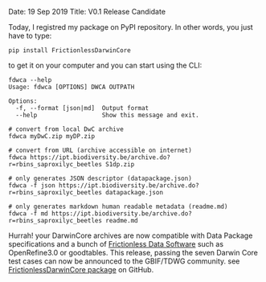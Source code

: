 Date: 19 Sep 2019
Title: V0.1 Release Candidate

Today, I registred my package on PyPI repository. In other words, you just have to type:
```
pip install FrictionlessDarwinCore
```
to get it on your computer and you can start using the CLI:
```
fdwca --help
Usage: fdwca [OPTIONS] DWCA OUTPATH

Options:
  -f, --format [json|md]  Output format
  --help                  Show this message and exit.

# convert from local DwC archive
fdwca myDwC.zip myDP.zip

# convert from URL (archive accessible on internet)
fdwca https://ipt.biodiversity.be/archive.do?r=rbins_saproxilyc_beetles S1dp.zip

# only generates JSON descriptor (datapackage.json)
fdwca -f json https://ipt.biodiversity.be/archive.do?r=rbins_saproxilyc_beetles datapackage.json

# only generates markdown human readable metadata (readme.md)
fdwca -f md https://ipt.biodiversity.be/archive.do?r=rbins_saproxilyc_beetles readme.md
```
Hurrah! your DarwinCore archives are now compatible with Data Package specifications and a bunch of [Frictionless Data Software](https://frictionlessdata.io/software/) such as OpenRefine3.0 or goodtables.
This release, passing the seven Darwin Core test cases can now be announced to the GBIF/TDWG community. see [FrictionlessDarwinCore package](https://github.com/frictionlessdata/FrictionlessDarwinCore) on GitHub.
